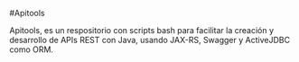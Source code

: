 #Apitools

Apitools, es un respositorio con scripts bash para facilitar la creación y desarrollo de APIs REST
con Java, usando JAX-RS, Swagger y ActiveJDBC como ORM.
